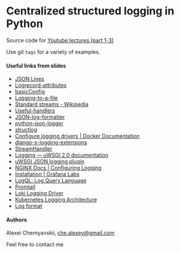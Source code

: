 # Centralized structured logging in Python

Source code for [Youtube lectures (part 1-3)](https://www.youtube.com/watch?v=P7zfI3-BpwY)

Use git `tags` for a variety of examples.

#### Useful links from slides

- [JSON Lines](http://jsonlines.org/)
- [Logrecord-attributes](https://docs.python.org/3/library/logging.html#logrecord-attributes)
- [basicConfig](https://docs.python.org/3/library/logging.html#logging.basicConfig)
- [Logging-to-a-file](https://docs.python.org/3/howto/logging.html#logging-to-a-file)
- [Standard streams - Wikipedia](https://en.wikipedia.org/wiki/Standard_streams)
- [Useful-handlers](https://docs.python.org/3/howto/logging.html#useful-handlers)
- [JSON-log-formatter](https://pypi.org/project/JSON-log-formatter/)
- [python-json-logger](https://github.com/madzak/python-json-logger)
- [structlog](https://www.structlog.org/en/stable/)
- [Configure logging drivers | Docker Documentation](https://docs.docker.com/config/containers/logging/configure/)
- [django-s-logging-extensions](https://docs.djangoproject.com/en/3.1/topics/logging/#django-s-logging-extensions)
- [StreamHandler](https://docs.python.org/3/library/logging.handlers.html#logging.StreamHandler)
- [Logging — uWSGI 2.0 documentation](https://uwsgi-docs.readthedocs.io/en/latest/Logging.html)
- [uWSGI JSON logging plugin](https://github.com/velebit-ai/uwsgi-json-logging-plugin)
- [NGINX Docs | Configuring Logging](https://docs.nginx.com/nginx/admin-guide/monitoring/logging/)
- [Installation | Grafana Labs](https://grafana.com/docs/loki/latest/installation/)
- [LogQL: Log Query Language](https://grafana.com/docs/loki/latest/logql/)
- [Promtail](https://grafana.com/docs/loki/latest/clients/promtail/)
- [Loki Logging Driver](https://grafana.com/docs/loki/latest/clients/docker-driver/)
- [Kubernetes Logging Architecture](https://kubernetes.io/docs/concepts/cluster-administration/logging/)
- [Log format](https://kubernetes.github.io/ingress-nginx/user-guide/nginx-configuration/log-format/)


#### Authors

Alexei Chernyavskii, che.alexey@gmail.com

Feel free to contact me
